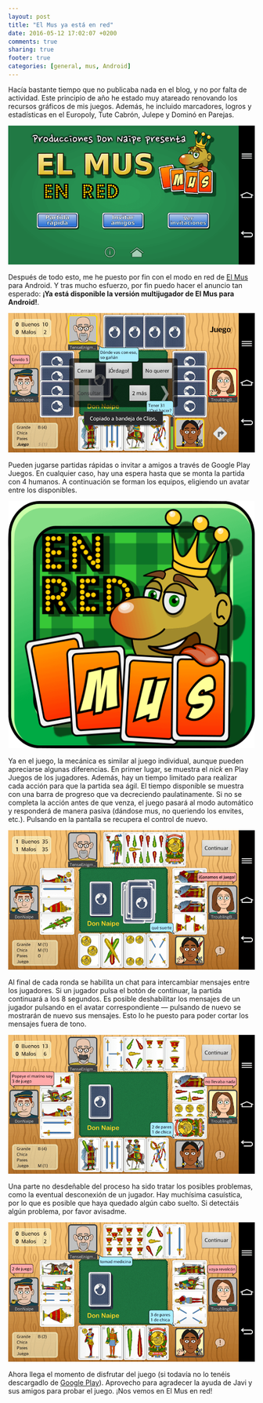 ```yaml
---
layout: post
title: "El Mus ya está en red"
date: 2016-05-12 17:02:07 +0200
comments: true
sharing: true
footer: true
categories: [general, mus, Android] 
---
```

Hacía bastante tiempo que no publicaba nada en el blog, y no por falta de actividad. Este principio de año he estado muy atareado renovando los recursos gráficos de mis juegos. Además, he incluido marcadores, logros y estadísticas en el Europoly, Tute Cabrón, Julepe y Dominó en Parejas.

![El Mus](/images/mus/mus13.png)

Después de todo esto, me he puesto por fin con el modo en red de [El Mus](https://play.google.com/store/apps/details?id=donnaipe.mus) para Android. Y tras mucho esfuerzo, por fin puedo hacer el anuncio tan esperado: **¡Ya está disponible la versión multijugador de El Mus para Android!**.

![El Mus](/images/mus/mus17.png)

Pueden jugarse partidas rápidas o invitar a amigos a través de Google Play Juegos. En cualquier caso, hay una espera hasta que se monta la partida con 4 humanos. A continuación se forman los equipos, eligiendo un avatar entre los disponibles.

![El Mus](/images/mus/icono_mus_red.png)

Ya en el juego, la mecánica es similar al juego individual, aunque pueden apreciarse algunas diferencias. En primer lugar, se muestra el *nick* en Play Juegos de los jugadores. Además, hay un tiempo limitado para realizar cada acción para que la partida sea ágil. El tiempo disponible se muestra con una barra de progreso que va decreciendo paulatinamente. Si no se completa la acción antes de que venza, el juego pasará al modo automático y responderá de manera pasiva (dándose mus, no queriendo los envites, etc.). Pulsando en la pantalla se recupera el control de nuevo.

![El Mus](/images/mus/mus14.png)

Al final de cada ronda se habilita un chat para intercambiar mensajes entre los jugadores. Si un jugador pulsa el botón de continuar, la partida continuará a los 8 segundos. Es posible deshabilitar los mensajes de un jugador pulsando en el avatar correspondiente — pulsando de nuevo se mostrarán de nuevo sus mensajes. Esto lo he puesto para poder cortar los mensajes fuera de tono.

![El Mus](/images/mus/mus16.png)

Una parte no desdeñable del proceso ha sido tratar los posibles problemas, como la eventual  desconexión de un jugador. Hay muchísima casuística, por lo que es posible que haya quedado algún cabo suelto. Si detectáis algún problema, por favor avisadme.

![El Mus](/images/mus/mus15.png)

Ahora llega el momento de disfrutar del juego (si todavía no lo tenéis descargadlo de [Google Play](https://play.google.com/store/apps/details?id=donnaipe.mus)). Aprovecho para agradecer la ayuda de Javi y sus amigos para probar el juego. ¡Nos vemos en El Mus en red!